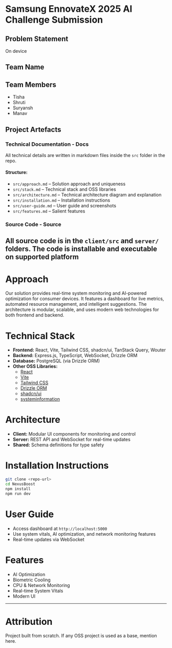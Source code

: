 # Samsung EnnovateX 2025 AI Challenge Submission

## Problem Statement
On device 

## Team Name
<Your Trend Trackers>

## Team Members
- Tisha
- Shruti
- Suryansh
- Manav

## Project Artefacts

### Technical Documentation - Docs
All technical details are written in markdown files inside the `src` folder in the repo.

#### Structure:
- `src/approach.md` – Solution approach and uniqueness
- `src/stack.md` – Technical stack and OSS libraries
- `src/architecture.md` – Technical architecture diagram and explanation
- `src/installation.md` – Installation instructions
- `src/user-guide.md` – User guide and screenshots
- `src/features.md` – Salient features

### Source Code - Source
All source code is in the `client/src` and `server/` folders. The code is installable and executable on supported platform
---

# Approach

Our solution provides real-time system monitoring and AI-powered optimization for consumer devices. It features a dashboard for live metrics, automated resource management, and intelligent suggestions. The architecture is modular, scalable, and uses modern web technologies for both frontend and backend.

# Technical Stack
- **Frontend:** React, Vite, Tailwind CSS, shadcn/ui, TanStack Query, Wouter
- **Backend:** Express.js, TypeScript, WebSocket, Drizzle ORM
- **Database:** PostgreSQL (via Drizzle ORM)
- **Other OSS Libraries:**
  - [React](https://react.dev/)
  - [Vite](https://vitejs.dev/)
  - [Tailwind CSS](https://tailwindcss.com/)
  - [Drizzle ORM](https://orm.drizzle.team/)
  - [shadcn/ui](https://ui.shadcn.com/)
  - [systeminformation](https://github.com/sebhildebrandt/systeminformation)

# Architecture
- **Client:** Modular UI components for monitoring and control
- **Server:** REST API and WebSocket for real-time updates
- **Shared:** Schema definitions for type safety

# Installation Instructions
```bash
git clone <repo-url>
cd NexusBoost
npm install
npm run dev
```

# User Guide
- Access dashboard at `http://localhost:5000`
- Use system vitals, AI optimization, and network monitoring features
- Real-time updates via WebSocket

# Features
- AI Optimization
- Biometric Cooling
- CPU & Network Monitoring
- Real-time System Vitals
- Modern UI

---


# Attribution
Project built from scratch. If any OSS project is used as a base, mention here.
